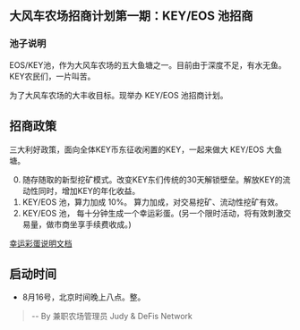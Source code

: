 ## 大风车农场招商计划第一期：KEY/EOS 池招商


### 池子说明

EOS/KEY池，作为大风车农场的五大鱼塘之一。目前由于深度不足，有水无鱼。KEY农民们，一片叫苦。

为了大风车农场的大丰收目标。现举办 KEY/EOS 池招商计划。


## 招商政策

三大利好政策，面向全体KEY币东征收闲置的KEY，一起来做大 KEY/EOS 大鱼塘。

0. 随存随取的新型挖矿模式。改变KEY东们传统的30天解锁壁垒。解放KEY的流动性同时，增加KEY的年化收益。
1. KEY/EOS 池，算力加成 10%。 算力加成，对交易挖矿、流动性挖矿有效。
2. KEY/EOS 池， 每十分钟生成一个幸运彩蛋。(另一个限时活动，将有效刺激交易量，做市商坐享手续费收成。)

[幸运彩蛋说明文档](./lucky_egg_in_swap_trading.md)

## 启动时间

* 8月16号，北京时间晚上八点。整。





> --  By 兼职农场管理员 Judy & DeFis Network

